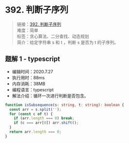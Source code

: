 # 392. 判断子序列

> 链接：[392. 判断子序列](https://leetcode-cn.com/problems/is-subsequence/)  
> 难度：简单  
> 标签：贪心算法、二分查找、动态规划  
> 简介：给定字符串 s 和 t ，判断 s 是否为 t 的子序列。

## 题解 1 - typescript

- 编辑时间：2020.7.27
- 执行用时：88ms
- 内存消耗：38MB
- 编程语言：typescript
- 解法介绍：循环一次进行判断是否包含。

```typescript
function isSubsequence(s: string, t: string): boolean {
  const arr = s.split('');
  for (const c of t) {
    if (arr.length === 0) break;
    if (c === arr[0]) arr.shift();
  }
  return arr.length === 0;
}
```
